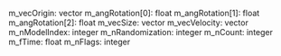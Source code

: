 m_vecOrigin: vector
m_angRotation[0]: float
m_angRotation[1]: float
m_angRotation[2]: float
m_vecSize: vector
m_vecVelocity: vector
m_nModelIndex: integer
m_nRandomization: integer
m_nCount: integer
m_fTime: float
m_nFlags: integer